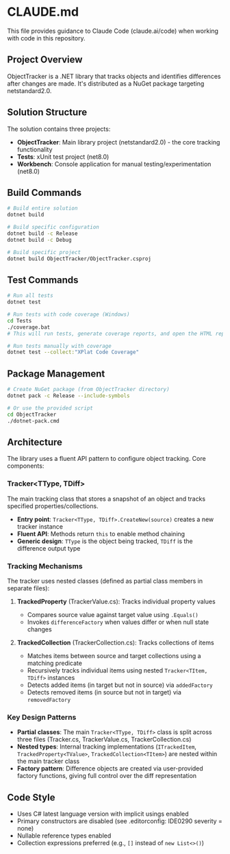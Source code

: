 # CLAUDE.md

This file provides guidance to Claude Code (claude.ai/code) when working with code in this repository.

## Project Overview

ObjectTracker is a .NET library that tracks objects and identifies differences after changes are made. It's distributed as a NuGet package targeting netstandard2.0.

## Solution Structure

The solution contains three projects:

- **ObjectTracker**: Main library project (netstandard2.0) - the core tracking functionality
- **Tests**: xUnit test project (net8.0)
- **Workbench**: Console application for manual testing/experimentation (net8.0)

## Build Commands

```bash
# Build entire solution
dotnet build

# Build specific configuration
dotnet build -c Release
dotnet build -c Debug

# Build specific project
dotnet build ObjectTracker/ObjectTracker.csproj
```

## Test Commands

```bash
# Run all tests
dotnet test

# Run tests with code coverage (Windows)
cd Tests
./coverage.bat
# This will run tests, generate coverage reports, and open the HTML report in browser

# Run tests manually with coverage
dotnet test --collect:"XPlat Code Coverage"
```

## Package Management

```bash
# Create NuGet package (from ObjectTracker directory)
dotnet pack -c Release --include-symbols

# Or use the provided script
cd ObjectTracker
./dotnet-pack.cmd
```

## Architecture

The library uses a fluent API pattern to configure object tracking. Core components:

### Tracker<TType, TDiff>

The main tracking class that stores a snapshot of an object and tracks specified properties/collections.

- **Entry point**: `Tracker<TType, TDiff>.CreateNew(source)` creates a new tracker instance
- **Fluent API**: Methods return `this` to enable method chaining
- **Generic design**: `TType` is the object being tracked, `TDiff` is the difference output type

### Tracking Mechanisms

The tracker uses nested classes (defined as partial class members in separate files):

1. **TrackedProperty<TValue>** (TrackerValue.cs): Tracks individual property values
   - Compares source value against target value using `.Equals()`
   - Invokes `differenceFactory` when values differ or when null state changes

2. **TrackedCollection<TItem>** (TrackerCollection.cs): Tracks collections of items
   - Matches items between source and target collections using a matching predicate
   - Recursively tracks individual items using nested `Tracker<TItem, TDiff>` instances
   - Detects added items (in target but not in source) via `addedFactory`
   - Detects removed items (in source but not in target) via `removedFactory`

### Key Design Patterns

- **Partial classes**: The main `Tracker<TType, TDiff>` class is split across three files (Tracker.cs, TrackerValue.cs, TrackerCollection.cs)
- **Nested types**: Internal tracking implementations (`ITrackedItem`, `TrackedProperty<TValue>`, `TrackedCollection<TItem>`) are nested within the main tracker class
- **Factory pattern**: Difference objects are created via user-provided factory functions, giving full control over the diff representation

## Code Style

- Uses C# latest language version with implicit usings enabled
- Primary constructors are disabled (see .editorconfig: IDE0290 severity = none)
- Nullable reference types enabled
- Collection expressions preferred (e.g., `[]` instead of `new List<>()`)
